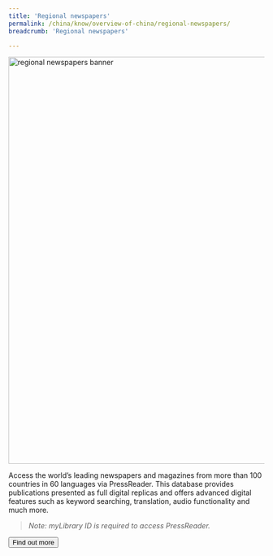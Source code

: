 ```yaml
---
title: 'Regional newspapers'
permalink: /china/know/overview-of-china/regional-newspapers/
breadcrumb: 'Regional newspapers'

---
```



<img src="\images\china-overview\regional-newspapers.jpg" alt="regional newspapers banner" style="width:800px;" />

Access the world’s leading newspapers and magazines from more than 100 countries in 60 languages via PressReader. This database provides publications presented as full digital replicas and offers advanced digital features such as keyword searching, translation, audio functionality and much more.

> *Note: myLibrary ID is required to access PressReader.*

<a href="http://eresources.nlb.gov.sg/Main/Browse?startsWith=P" target="blank"><button class="w3-btn w3-round-xxlarge">Find out more</button></a>
